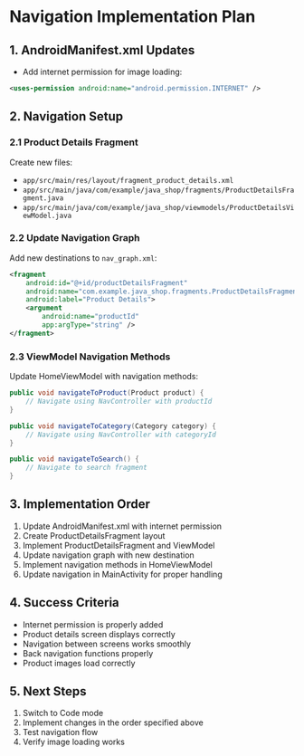 # Navigation Implementation Plan

## 1. AndroidManifest.xml Updates
- Add internet permission for image loading:
```xml
<uses-permission android:name="android.permission.INTERNET" />
```

## 2. Navigation Setup

### 2.1 Product Details Fragment
Create new files:
- `app/src/main/res/layout/fragment_product_details.xml`
- `app/src/main/java/com/example/java_shop/fragments/ProductDetailsFragment.java`
- `app/src/main/java/com/example/java_shop/viewmodels/ProductDetailsViewModel.java`

### 2.2 Update Navigation Graph
Add new destinations to `nav_graph.xml`:
```xml
<fragment
    android:id="@+id/productDetailsFragment"
    android:name="com.example.java_shop.fragments.ProductDetailsFragment"
    android:label="Product Details">
    <argument
        android:name="productId"
        app:argType="string" />
</fragment>
```

### 2.3 ViewModel Navigation Methods
Update HomeViewModel with navigation methods:
```java
public void navigateToProduct(Product product) {
    // Navigate using NavController with productId
}

public void navigateToCategory(Category category) {
    // Navigate using NavController with categoryId
}

public void navigateToSearch() {
    // Navigate to search fragment
}
```

## 3. Implementation Order

1. Update AndroidManifest.xml with internet permission
2. Create ProductDetailsFragment layout
3. Implement ProductDetailsFragment and ViewModel
4. Update navigation graph with new destination
5. Implement navigation methods in HomeViewModel
6. Update navigation in MainActivity for proper handling

## 4. Success Criteria
- Internet permission is properly added
- Product details screen displays correctly
- Navigation between screens works smoothly
- Back navigation functions properly
- Product images load correctly

## 5. Next Steps
1. Switch to Code mode
2. Implement changes in the order specified above
3. Test navigation flow
4. Verify image loading works